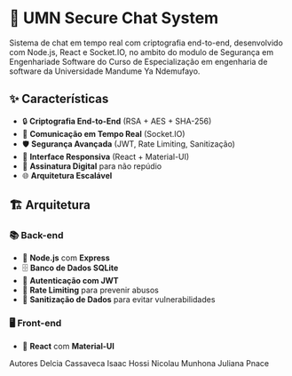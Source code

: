 # 🔐 UMN Secure Chat System

Sistema de chat em tempo real com criptografia end-to-end, desenvolvido com Node.js, React e Socket.IO, no ambito do modulo de Segurança em Engenhariade Software do Curso de Especialização em engenharia de software da Universidade Mandume Ya Ndemufayo.

## ✨ Características

- 🔒 **Criptografia End-to-End** (RSA + AES + SHA-256)
- 🚀 **Comunicação em Tempo Real** (Socket.IO)
- 🛡️ **Segurança Avançada** (JWT, Rate Limiting, Sanitização)
- 📱 **Interface Responsiva** (React + Material-UI)
- 🔑 **Assinatura Digital** para não repúdio
- 🌐 **Arquitetura Escalável**

## 🏗️ Arquitetura

### 📚 Back-end
- 🧩 **Node.js** com **Express**
- 🗄️ **Banco de Dados SQLite**
- 🔐 **Autenticação com JWT**
- 🚫 **Rate Limiting** para prevenir abusos
- 🧹 **Sanitização de Dados** para evitar vulnerabilidades

### 🖥️ Front-end
- 📱 **React** com **Material-UI**

Autores
Delcia Cassaveca
Isaac Hossi 
Nicolau Munhona
Juliana Pnace
